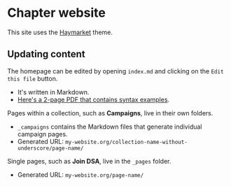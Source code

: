 # Chapter website

This site uses the [Haymarket](https://github.com/ChicagoDSA/haymarket) theme.

## Updating content

The homepage can be edited by opening `index.md` and clicking on the `Edit this file` button.
- It's written in Markdown.
- [Here's a 2-page PDF that contains syntax examples](https://guides.github.com/pdfs/markdown-cheatsheet-online.pdf).

Pages within a collection, such as **Campaigns**, live in their own folders.
- `_campaigns` contains the Markdown files that generate individual campaign pages.
- Generated URL: `my-website.org/collection-name-without-underscore/page-name/`

Single pages, such as **Join DSA**, live in the `_pages` folder.
- Generated URL: `my-website.org/page-name/`
